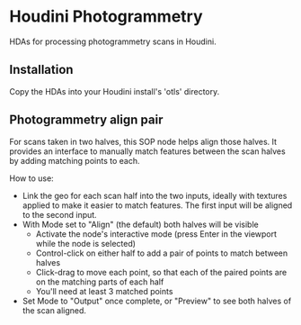# Houdini Photogrammetry
HDAs for processing photogrammetry scans in Houdini.

## Installation
Copy the HDAs into your Houdini install's 'otls' directory.

## Photogrammetry align pair
For scans taken in two halves, this SOP node helps align those halves. It provides an interface to manually match features between the scan halves by adding matching points to each.

How to use:
- Link the geo for each scan half into the two inputs, ideally with textures applied to make it easier to match features. The first input will be aligned to the second input.
- With Mode set to "Align" (the default) both halves will be visible
  - Activate the node's interactive mode (press Enter in the viewport while the node is selected)
  - Control-click on either half to add a pair of points to match between halves
  - Click-drag to move each point, so that each of the paired points are on the matching parts of each half
  - You'll need at least 3 matched points
- Set Mode to "Output" once complete, or "Preview" to see both halves of the scan aligned.
